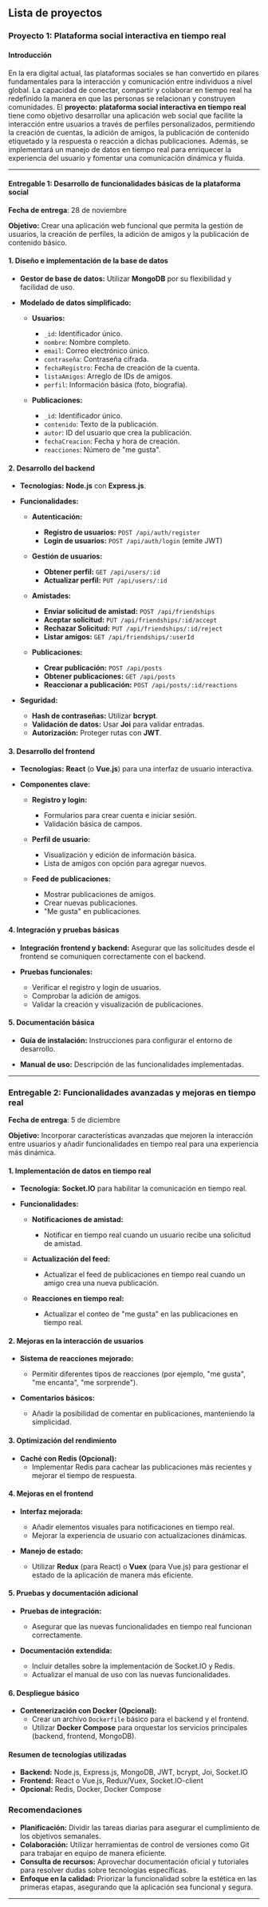## Lista de proyectos

### Proyecto 1: Plataforma social interactiva en tiempo real

####  **Introducción**

En la era digital actual, las plataformas sociales se han convertido en pilares fundamentales para la interacción y comunicación entre individuos a nivel global. La capacidad de conectar, compartir y colaborar en tiempo real ha redefinido la manera en que las personas se relacionan y construyen comunidades. El **proyecto: plataforma social interactiva en tiempo real** tiene como objetivo desarrollar una aplicación web social que facilite la interacción entre usuarios a través de perfiles personalizados, permitiendo la creación de cuentas, la adición de amigos, la publicación de contenido etiquetado y la respuesta o reacción a dichas publicaciones. Además, se implementará un manejo de datos en tiempo real para enriquecer la experiencia del usuario y fomentar una comunicación dinámica y fluida.

---

#### **Entregable 1: Desarrollo de funcionalidades básicas de la plataforma social**

**Fecha de entrega**: 28 de noviembre

**Objetivo:** Crear una aplicación web funcional que permita la gestión de usuarios, la creación de perfiles, la adición de amigos y la publicación de contenido básico.

#### **1. Diseño e implementación de la base de datos**

- **Gestor de base de datos:** Utilizar **MongoDB** por su flexibilidad y facilidad de uso.
  
- **Modelado de datos simplificado:**
  
  - **Usuarios:**
    - `_id`: Identificador único.
    - `nombre`: Nombre completo.
    - `email`: Correo electrónico único.
    - `contraseña`: Contraseña cifrada.
    - `fechaRegistro`: Fecha de creación de la cuenta.
    - `listaAmigos`: Arreglo de IDs de amigos.
    - `perfil`: Información básica (foto, biografía).

  - **Publicaciones:**
    - `_id`: Identificador único.
    - `contenido`: Texto de la publicación.
    - `autor`: ID del usuario que crea la publicación.
    - `fechaCreacion`: Fecha y hora de creación.
    - `reacciones`: Número de "me gusta".

#### **2. Desarrollo del backend**

- **Tecnologías:** **Node.js** con **Express.js**.
  
- **Funcionalidades:**
  
  - **Autenticación:**
    - **Registro de usuarios:** `POST /api/auth/register`
    - **Login de usuarios:** `POST /api/auth/login` (emite JWT)

  - **Gestión de usuarios:**
    - **Obtener perfil:** `GET /api/users/:id`
    - **Actualizar perfil:** `PUT /api/users/:id`
  
  - **Amistades:**
    - **Enviar solicitud de amistad:** `POST /api/friendships`
    - **Aceptar solicitud:** `PUT /api/friendships/:id/accept`
    - **Rechazar Solicitud:** `PUT /api/friendships/:id/reject`
    - **Listar amigos:** `GET /api/friendships/:userId`

  - **Publicaciones:**
    - **Crear publicación:** `POST /api/posts`
    - **Obtener publicaciones:** `GET /api/posts`
    - **Reaccionar a publicación:** `POST /api/posts/:id/reactions`

- **Seguridad:**
  
  - **Hash de contraseñas:** Utilizar **bcrypt**.
  - **Validación de datos:** Usar **Joi** para validar entradas.
  - **Autorización:** Proteger rutas con **JWT**.

#### **3. Desarrollo del frontend**

- **Tecnologías:** **React** (o **Vue.js**) para una interfaz de usuario interactiva.
  
- **Componentes clave:**
  
  - **Registro y login:**
    - Formularios para crear cuenta e iniciar sesión.
    - Validación básica de campos.

  - **Perfil de usuario:**
    - Visualización y edición de información básica.
    - Lista de amigos con opción para agregar nuevos.

  - **Feed de publicaciones:**
    - Mostrar publicaciones de amigos.
    - Crear nuevas publicaciones.
    - "Me gusta" en publicaciones.

#### **4. Integración y pruebas básicas**

- **Integración frontend y backend:** Asegurar que las solicitudes desde el frontend se comuniquen correctamente con el backend.
  
- **Pruebas funcionales:**
  - Verificar el registro y login de usuarios.
  - Comprobar la adición de amigos.
  - Validar la creación y visualización de publicaciones.

#### **5. Documentación básica**

- **Guía de instalación:** Instrucciones para configurar el entorno de desarrollo.
  
- **Manual de uso:** Descripción de las funcionalidades implementadas.

---

### **Entregable 2: Funcionalidades avanzadas y mejoras en tiempo real**

**Fecha de entrega**:  5 de diciembre

**Objetivo:** Incorporar características avanzadas que mejoren la interacción entre usuarios y añadir funcionalidades en tiempo real para una experiencia más dinámica.

#### **1. Implementación de datos en tiempo real**

- **Tecnología:** **Socket.IO** para habilitar la comunicación en tiempo real.
  
- **Funcionalidades:**
  
  - **Notificaciones de amistad:**
    - Notificar en tiempo real cuando un usuario recibe una solicitud de amistad.
  
  - **Actualización del feed:**
    - Actualizar el feed de publicaciones en tiempo real cuando un amigo crea una nueva publicación.

  - **Reacciones en tiempo real:**
    - Actualizar el conteo de "me gusta" en las publicaciones en tiempo real.

#### **2. Mejoras en la interacción de usuarios**

- **Sistema de reacciones mejorado:**
  - Permitir diferentes tipos de reacciones (por ejemplo, "me gusta", "me encanta", "me sorprende").
  
- **Comentarios básicos:**
  - Añadir la posibilidad de comentar en publicaciones, manteniendo la simplicidad.

#### **3. Optimización del rendimiento**

- **Caché con Redis (Opcional):**
  - Implementar Redis para cachear las publicaciones más recientes y mejorar el tiempo de respuesta.

#### **4. Mejoras en el frontend**

- **Interfaz mejorada:**
  - Añadir elementos visuales para notificaciones en tiempo real.
  - Mejorar la experiencia de usuario con actualizaciones dinámicas.

- **Manejo de estado:**
  - Utilizar **Redux** (para React) o **Vuex** (para Vue.js) para gestionar el estado de la aplicación de manera más eficiente.

#### **5. Pruebas y documentación adicional**

- **Pruebas de integración:**
  - Asegurar que las nuevas funcionalidades en tiempo real funcionan correctamente.
  
- **Documentación extendida:**
  - Incluir detalles sobre la implementación de Socket.IO y Redis.
  - Actualizar el manual de uso con las nuevas funcionalidades.

#### **6. Despliegue básico**

- **Contenerización con Docker (Opcional):**
  - Crear un archivo `Dockerfile` básico para el backend y el frontend.
  - Utilizar **Docker Compose** para orquestar los servicios principales (backend, frontend, MongoDB).

#### **Resumen de tecnologías utilizadas**

- **Backend:** Node.js, Express.js, MongoDB, JWT, bcrypt, Joi, Socket.IO
- **Frontend:** React o Vue.js, Redux/Vuex, Socket.IO-client
- **Opcional:** Redis, Docker, Docker Compose


### **Recomendaciones**

- **Planificación:** Dividir las tareas diarias para asegurar el cumplimiento de los objetivos semanales.
- **Colaboración:** Utilizar herramientas de control de versiones como Git para trabajar en equipo de manera eficiente.
- **Consulta de recursos:** Aprovechar documentación oficial y tutoriales para resolver dudas sobre tecnologías específicas.
- **Enfoque en la calidad:** Priorizar la funcionalidad sobre la estética en las primeras etapas, asegurando que la aplicación sea funcional y segura.

---
